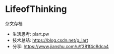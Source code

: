 # LifeofThinking

杂文存档

* 生活思考: plart.pw
* 技术总结: https://blog.csdn.net/p_lart
* 分享: https://www.jianshu.com/u/f381f4c8dca4
